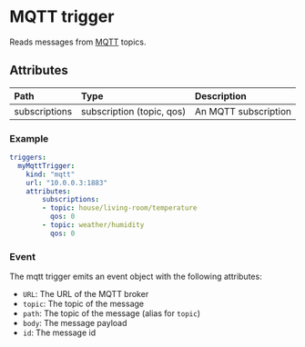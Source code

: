 # MQTT trigger

Reads messages from [MQTT](http://mqtt.org/) topics.

## Attributes

| **Path** | **Type** | **Description** |
| :--- | :--- | :--- |
| subscriptions | subscription (topic, qos) | An MQTT subscription |

### Example

```yaml
triggers:
  myMqttTrigger:
    kind: "mqtt"
    url: "10.0.0.3:1883"
    attributes:
        subscriptions:
        - topic: house/living-room/temperature
          qos: 0
        - topic: weather/humidity
          qos: 0
```

### Event

The mqtt trigger emits an event object with the following attributes:
-  `URL`: The URL of the MQTT broker
- `topic`: The topic of the message
- `path`: The topic of the message (alias for `topic`)
- `body`: The message payload
- `id`: The message id
